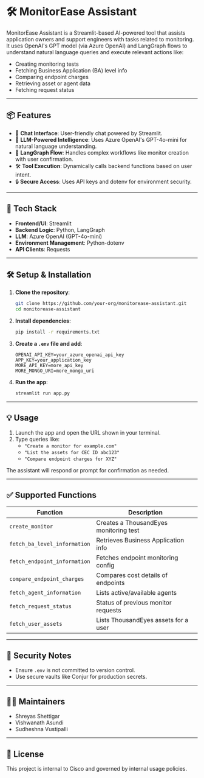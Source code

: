 # 🛠️ MonitorEase Assistant

MonitorEase Assistant is a Streamlit-based AI-powered tool that assists application owners and support engineers with tasks related to monitoring. It uses OpenAI's GPT model (via Azure OpenAI) and LangGraph flows to understand natural language queries and execute relevant actions like:

- Creating monitoring tests
- Fetching Business Application (BA) level info
- Comparing endpoint charges
- Retrieving asset or agent data
- Fetching request status

---

## 📦 Features

- 💬 **Chat Interface**: User-friendly chat powered by Streamlit.
- 🤖 **LLM-Powered Intelligence**: Uses Azure OpenAI's GPT-4o-mini for natural language understanding.
- 🔄 **LangGraph Flow**: Handles complex workflows like monitor creation with user confirmation.
- 🛠️ **Tool Execution**: Dynamically calls backend functions based on user intent.
- 🔒 **Secure Access**: Uses API keys and dotenv for environment security.

---

## 🧰 Tech Stack

- **Frontend/UI**: Streamlit
- **Backend Logic**: Python, LangGraph
- **LLM**: Azure OpenAI (GPT-4o-mini)
- **Environment Management**: Python-dotenv
- **API Clients**: Requests

---

## 🛠️ Setup & Installation

1. **Clone the repository**:
    ```bash
    git clone https://github.com/your-org/monitorease-assistant.git
    cd monitorease-assistant
    ```

2. **Install dependencies**:
    ```bash
    pip install -r requirements.txt
    ```

3. **Create a `.env` file and add**:
    ```plaintext
    OPENAI_API_KEY=your_azure_openai_api_key
    APP_KEY=your_application_key
    MORE_API_KEY=more_api_key
    MORE_MONGO_URI=more_mongo_uri
    ```

4. **Run the app**:
    ```bash
    streamlit run app.py
    ```

---

## 💡 Usage

1. Launch the app and open the URL shown in your terminal.
2. Type queries like:
    - `"Create a monitor for example.com"`
    - `"List the assets for CEC ID abc123"`
    - `"Compare endpoint charges for XYZ"`

The assistant will respond or prompt for confirmation as needed.

---


## ✅ Supported Functions

| Function                     | Description                                   |
|------------------------------|-----------------------------------------------|
| `create_monitor`             | Creates a ThousandEyes monitoring test       |
| `fetch_ba_level_information` | Retrieves Business Application info          |
| `fetch_endpoint_information` | Fetches endpoint monitoring config           |
| `compare_endpoint_charges`   | Compares cost details of endpoints           |
| `fetch_agent_information`    | Lists active/available agents                |
| `fetch_request_status`       | Status of previous monitor requests          |
| `fetch_user_assets`          | Lists ThousandEyes assets for a user         |

---

## 🔐 Security Notes

- Ensure `.env` is not committed to version control.
- Use secure vaults like Conjur for production secrets.

---

## 🙋‍♂️ Maintainers

- Shreyas Shettigar
- Vishwanath Asundi
- Sudheshna Vustipalli

---

## 📜 License

This project is internal to Cisco and governed by internal usage policies.
